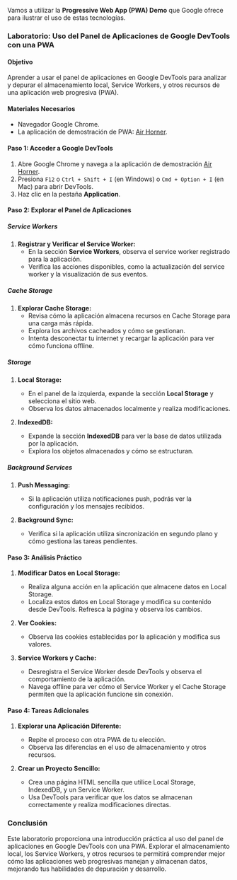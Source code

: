 Vamos a utilizar la **Progressive Web App (PWA) Demo** que Google ofrece para ilustrar el uso de estas tecnologías.

### Laboratorio: Uso del Panel de Aplicaciones de Google DevTools con una PWA

#### Objetivo
Aprender a usar el panel de aplicaciones en Google DevTools para analizar y depurar el almacenamiento local, Service Workers, y otros recursos de una aplicación web progresiva (PWA).

#### Materiales Necesarios
- Navegador Google Chrome.
- La aplicación de demostración de PWA: [Air Horner](https://airhorner.com/).

#### Paso 1: Acceder a Google DevTools
1. Abre Google Chrome y navega a la aplicación de demostración [Air Horner](https://airhorner.com/).
2. Presiona `F12` o `Ctrl + Shift + I` (en Windows) o `Cmd + Option + I` (en Mac) para abrir DevTools.
3. Haz clic en la pestaña **Application**.

#### Paso 2: Explorar el Panel de Aplicaciones

##### Service Workers
1. **Registrar y Verificar el Service Worker:**
   - En la sección **Service Workers**, observa el service worker registrado para la aplicación.
   - Verifica las acciones disponibles, como la actualización del service worker y la visualización de sus eventos.

##### Cache Storage
1. **Explorar Cache Storage:**
   - Revisa cómo la aplicación almacena recursos en Cache Storage para una carga más rápida.
   - Explora los archivos cacheados y cómo se gestionan.
   - Intenta desconectar tu internet y recargar la aplicación para ver cómo funciona offline.

##### Storage
1. **Local Storage:**
   - En el panel de la izquierda, expande la sección **Local Storage** y selecciona el sitio web.
   - Observa los datos almacenados localmente y realiza modificaciones.

2. **IndexedDB:**
   - Expande la sección **IndexedDB** para ver la base de datos utilizada por la aplicación.
   - Explora los objetos almacenados y cómo se estructuran.

##### Background Services
1. **Push Messaging:**
   - Si la aplicación utiliza notificaciones push, podrás ver la configuración y los mensajes recibidos.

2. **Background Sync:**
   - Verifica si la aplicación utiliza sincronización en segundo plano y cómo gestiona las tareas pendientes.

#### Paso 3: Análisis Práctico

1. **Modificar Datos en Local Storage:**
   - Realiza alguna acción en la aplicación que almacene datos en Local Storage.
   - Localiza estos datos en Local Storage y modifica su contenido desde DevTools. Refresca la página y observa los cambios.

2. **Ver Cookies:**
   - Observa las cookies establecidas por la aplicación y modifica sus valores.

3. **Service Workers y Cache:**
   - Desregistra el Service Worker desde DevTools y observa el comportamiento de la aplicación.
   - Navega offline para ver cómo el Service Worker y el Cache Storage permiten que la aplicación funcione sin conexión.

#### Paso 4: Tareas Adicionales
1. **Explorar una Aplicación Diferente:**
   - Repite el proceso con otra PWA de tu elección.
   - Observa las diferencias en el uso de almacenamiento y otros recursos.

2. **Crear un Proyecto Sencillo:**
   - Crea una página HTML sencilla que utilice Local Storage, IndexedDB, y un Service Worker.
   - Usa DevTools para verificar que los datos se almacenan correctamente y realiza modificaciones directas.

### Conclusión
Este laboratorio proporciona una introducción práctica al uso del panel de aplicaciones en Google DevTools con una PWA. Explorar el almacenamiento local, los Service Workers, y otros recursos te permitirá comprender mejor cómo las aplicaciones web progresivas manejan y almacenan datos, mejorando tus habilidades de depuración y desarrollo.